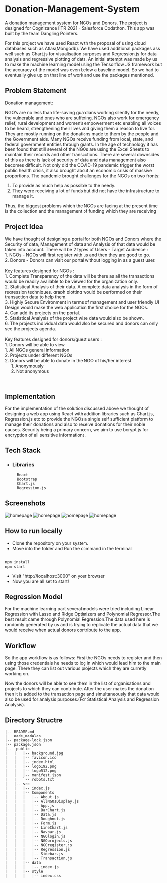 # Donation-Management-System
A donation management system for NGOs and Donors. The project is designed for Cognizance IITR 2021 - Salesforce Codathon.
This app was built by the team Dangling Pointers.

For this project we have used React with the proposal of using cloud databases such as Atlas(Mongodb).
We have used additional packages ass well such as Chart.js for visualisation purposes and Regression.js for data analysis and regressive plotting of data.
An initial attempt was made by us to make the machine learning model using the Tensorflow JS framework but the accuracy of the model was even below a baseline model.
So we had to eventually give up on that line of work and use the packages mentioned.

## Problem Statement
Donation management:

NGO’s are no less than life-saving guardians working silently for the needy, the vulnerable and ones who are suffering. 
NGOs also work for emergency relief, rural development and women’s empowerment etc enabling all voices to be heard, strengthening their lives and giving them a reason to live for.
They are mostly running on the donations made to them by the people and the Government aids. Many NGOs receive funding from local, state, and federal government entities through grants.
In the age of technology it has been found that still several of the NGOs are using the Excel Sheets to maintain their records and other transactions. 
There are several downsides of this as there is lack of security of data and data management also becomes difficult.
Not only did the COVID-19 pandemic trigger the worst public health crisis, it also brought about an economic crisis of massive proportions. The pandemic brought challenges for the NGOs on two fronts:<br>
1. To provide as much help as possible to the needy.<br>
2. They were receiving a lot of funds but did not have the infrastructure to manage it.<br>

Thus, the biggest problems which the NGOs are facing at the present time is the collection and the  management of funding which they are receiving 

## Project Idea
We have thought of designing a portal for both NGOs and Donors where the Security of data, Management of data and Analysis of that data would be taken into account.
There will be 2 types of Users - Target Audience :<br>
        1. NGOs - NGOs will first register with us and then they are good to go.<br>
        2. Donors - Donors can visit our portal without logging in as a guest user.<br>
<br>
Key features designed for NGOs :<br>
        1. Complete Transparency of the data will be there as all the transactions would be readily available to be viewed for the organization only.<br>
        2. Statistical Analysis of their data. A complete data analysis in the form of regression techniques, graph plotting would be performed on their transaction data to help them.<br>
        3. Highly Secure Environment in terms of management and user friendly UI Design would make the web application the first choice for the NGOs.<br>
        4. Can add its projects on the portal.<br>
        5. Statistical Analysis of the project wise data would also be shown.<br>
        6. The projects individual data would also be secured and donors can only see the projects agenda.<br>
     <br>
Key features designed for donors/guest users :<br>
        1. Donors will be able to view <br>
                1. All NGOs general information<br>
                2. Projects under different NGOs<br>
        2. Donors will be able to donate in the NGO of his/her interest.<br>
          &nbsp;&nbsp;&nbsp;&nbsp;      1. Anonymously <br>
           &nbsp;&nbsp;&nbsp;&nbsp;     2. Not anonymous<br>

<br>

## Implementation
For the implementation of the solution discussed above we thought of designing a web app using React with addition libraries such as Chart.js, Regression.js etc to provide the NGOs a single self sufficient platform to manage their donations and also to receive donations for their noble causes. Security being a primary concern, we aim to use bcrypt.js for encryption of all sensitive informations.



## Tech Stack

- ### Libraries

        React
        Bootstrap
        Chart.js
        Regression.js



## Screenshots 
![homepage](images/s1.PNG)
![homepage](images/s2.PNG)
![homepage](images/s4.PNG)
![homepage](images/s3.PNG)

## How to run locally

- Clone the repository on your system.
- Move into the folder and Run the command in the terminal

```js

npm install
npm start

```

- Visit "http://localhost:3000" on your browser
- Now you are all set to start!

## Regression Model

For the machine learning part several models were tried including Linear Regression with Lasso and Ridge Optimizers and Polynomial Regressor.The best result came through Polynomial Regression.The data used here is randomly generated by us and is trying to replicate the actual data that we would receive when actual donors contribute to the app.

## Workflow

So the app workflow is as follows:
First the NGOs needs to register and then using those credentials he needs to log in which would lead him to the main page. There they can list out various projects which they are curretly working on.

Now the donors will be able to see them in the list of organisations and projects to which they can contribute.
After the user makes the donation then it is added to the transaction page and simultaneously that data would also be used for analysis purposes.(For Statistical Analysis and Regression Analysis).



## Directory Structre

```
|-- README.md
|-- node_modules
|-- package-lock.json
|-- package.json
|--  public
|   |   |-- background.jpg
|   |   |-- favicon.ico
|   |   |-- index.html
|   |   |-- logo192.png
|   |   |-- logo512.png
|   |   |-- manifest.json
|   |   `-- robots.txt
|   |-- src
|   |   |-- index.js
|   |   |-- Components
|   |   |   |-- About.js
|   |   |   |-- AllNGOsDisplay.js
|   |   |   |-- App.js
|   |   |   |-- BarChart.js
|   |   |   |-- Data.js
|   |   |   |-- Doughnut.js
|   |   |   |-- Form.js
|   |   |   |-- LineChart.js
|   |   |   |-- Navbar.js
|   |   |   |-- NGOlogin.js
|   |   |   |-- NGOprojects.js
|   |   |   |-- NGOregister.js
|   |   |   |-- Regression.js
|   |   |   |-- Sidebar.js
|   |   |   |-- Transaction.js
|   |   |-- data
|   |   |   |-- index.js
|   |   |-- style
|   |   |   |-- index.css

```
